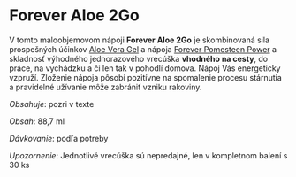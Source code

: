 Forever Aloe 2Go
================

V tomto maloobjemovom nápoji **Forever Aloe 2Go** je skombinovaná sila
prospešných účinkov [Aloe Vera
Gel](aloe-vera-gel) a nápoja [Forever Pomesteen
Power](forever-pomesteen-power) a skladnosť
výhodného jednorazového vrecúška **vhodného na cesty**, do práce, na vychádzku a
či len tak v pohodlí domova. Nápoj Vás energeticky vzpruží. Zloženie nápoja
pôsobí pozitívne na spomalenie procesu stárnutia a pravidelné užívanie môže
zabrániť vzniku rakoviny.

*Obsahuje*: pozri v texte

*Obsah*: 88,7 ml

*Dávkovanie*: podľa potreby

*Upozornenie*: Jednotlivé vrecúška sú nepredajné, len v kompletnom balení s 30
ks

